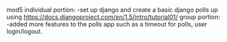 mod5
individual portion: 
  -set up django and create a basic django polls up using https://docs.djangoproject.com/en/1.5/intro/tutorial01/
group portion:
  -added more features to the polls app such as a timeout for polls, user login/logout.
